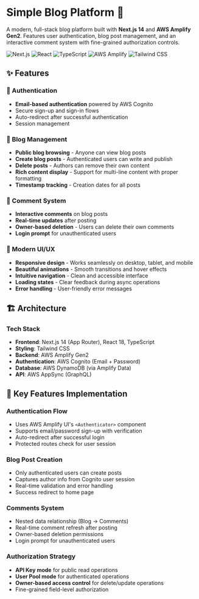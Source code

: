# Simple Blog Platform 📝

A modern, full-stack blog platform built with **Next.js 14** and **AWS Amplify Gen2**. Features user authentication, blog post management, and an interactive comment system with fine-grained authorization controls.

![Next.js](https://img.shields.io/badge/Next.js-14.1-black?style=flat-square&logo=next.js)
![React](https://img.shields.io/badge/React-18.2-blue?style=flat-square&logo=react)
![TypeScript](https://img.shields.io/badge/TypeScript-5.3-blue?style=flat-square&logo=typescript)
![AWS Amplify](https://img.shields.io/badge/AWS%20Amplify-Gen2-orange?style=flat-square&logo=amazon-aws)
![Tailwind CSS](https://img.shields.io/badge/Tailwind%20CSS-3.4-38B2AC?style=flat-square&logo=tailwind-css)

## ✨ Features

### 🔐 Authentication
- **Email-based authentication** powered by AWS Cognito
- Secure sign-up and sign-in flows
- Auto-redirect after successful authentication
- Session management

### 📰 Blog Management
- **Public blog browsing** - Anyone can view blog posts
- **Create blog posts** - Authenticated users can write and publish
- **Delete posts** - Authors can remove their own content
- **Rich content display** - Support for multi-line content with proper formatting
- **Timestamp tracking** - Creation dates for all posts

### 💬 Comment System
- **Interactive comments** on blog posts
- **Real-time updates** after posting
- **Owner-based deletion** - Users can delete their own comments
- **Login prompt** for unauthenticated users

### 🎨 Modern UI/UX
- **Responsive design** - Works seamlessly on desktop, tablet, and mobile
- **Beautiful animations** - Smooth transitions and hover effects
- **Intuitive navigation** - Clean and accessible interface
- **Loading states** - Clear feedback during async operations
- **Error handling** - User-friendly error messages

## 🏗️ Architecture

### Tech Stack
- **Frontend**: Next.js 14 (App Router), React 18, TypeScript
- **Styling**: Tailwind CSS
- **Backend**: AWS Amplify Gen2
- **Authentication**: AWS Cognito (Email + Password)
- **Database**: AWS DynamoDB (via Amplify Data)
- **API**: AWS AppSync (GraphQL)

## 📝 Key Features Implementation

### Authentication Flow
- Uses AWS Amplify UI's `<Authenticator>` component
- Supports email/password sign-up with verification
- Auto-redirect after successful login
- Protected routes check for user session

### Blog Post Creation
- Only authenticated users can create posts
- Captures author info from Cognito user session
- Real-time validation and error handling
- Success redirect to home page

### Comments System
- Nested data relationship (Blog → Comments)
- Real-time comment refresh after posting
- Owner-based deletion permissions
- Login prompt for unauthenticated users

### Authorization Strategy
- **API Key mode** for public read operations
- **User Pool mode** for authenticated operations
- **Owner-based access control** for delete/update operations
- Fine-grained field-level authorization